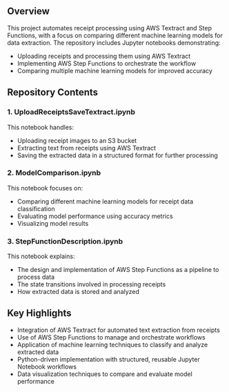 <h2>Overview</h2>
<p>This project automates receipt processing using AWS Textract and Step Functions, with a focus on comparing different machine learning models for data extraction. The repository includes Jupyter notebooks demonstrating:</p>
<ul>
    <li>Uploading receipts and processing them using AWS Textract</li>
    <li>Implementing AWS Step Functions to orchestrate the workflow</li>
    <li>Comparing multiple machine learning models for improved accuracy</li>
</ul>

<h2>Repository Contents</h2>

<h3>1. UploadReceiptsSaveTextract.ipynb</h3>
<p>This notebook handles:</p>
<ul>
    <li>Uploading receipt images to an S3 bucket</li>
    <li>Extracting text from receipts using AWS Textract</li>
    <li>Saving the extracted data in a structured format for further processing</li>
</ul>

<h3>2. ModelComparison.ipynb</h3>
<p>This notebook focuses on:</p>
<ul>
    <li>Comparing different machine learning models for receipt data classification</li>
    <li>Evaluating model performance using accuracy metrics</li>
    <li>Visualizing model results</li>
</ul>

<h3>3. StepFunctionDescription.ipynb</h3>
<p>This notebook explains:</p>
<ul>
    <li>The design and implementation of AWS Step Functions as a pipeline to process data</li>
    <li>The state transitions involved in processing receipts</li>
    <li>How extracted data is stored and analyzed</li>
</ul>

<h2>Key Highlights</h2>
<ul>
    <li>Integration of AWS Textract for automated text extraction from receipts</li>
    <li>Use of AWS Step Functions to manage and orchestrate workflows</li>
    <li>Application of machine learning techniques to classify and analyze extracted data</li>
    <li>Python-driven implementation with structured, reusable Jupyter Notebook workflows</li>
    <li>Data visualization techniques to compare and evaluate model performance</li>
</ul>
